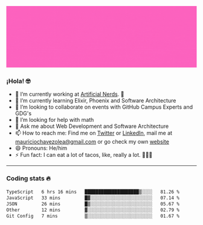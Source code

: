 ![Banner](banner.gif)

### ¡Hola! 🤓

- 🔭 I’m currently working at [Artificial Nerds](https://nerds.ai/). 🤖
- 🌱 I’m currently learning Elixir, Phoenix and Software Architecture
- 👯 I’m looking to collaborate on events with GitHub Campus Experts and GDG's
- 🤔 I’m looking for help with math
- 💬 Ask me about Web Development and Software Architecture
- 📫 How to reach me: Find me on [Twitter](https://twitter.com/ultr4nerd) or [LinkedIn](https://www.linkedin.com/in/mauricio-chávez-olea-4b46b7147/), mail me at [mauriciochavezolea@gmail.com](mailto:mauriciochavezolea@gmail.com) or go check my own [website](mauriciochavez.surge.sh)
- 😄 Pronouns: He/him
- ⚡ Fun fact: I can eat a lot of tacos, like, really a lot. 🌮🌮🌮

---

### Coding stats 🔥

<!--START_SECTION:waka-->
```text
TypeScript   6 hrs 16 mins   ████████████████████▒░░░░   81.26 % 
JavaScript   33 mins         █▓░░░░░░░░░░░░░░░░░░░░░░░   07.14 % 
JSON         26 mins         █▒░░░░░░░░░░░░░░░░░░░░░░░   05.67 % 
Other        12 mins         ▓░░░░░░░░░░░░░░░░░░░░░░░░   02.79 % 
Git Config   7 mins          ▒░░░░░░░░░░░░░░░░░░░░░░░░   01.67 % 
```
<!--END_SECTION:waka-->
